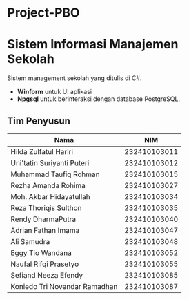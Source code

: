 # Project-PBO
# Sistem Informasi Manajemen Sekolah
Sistem management sekolah yang ditulis di C#. 
- **Winform** untuk UI aplikasi
- **Npgsql** untuk berinteraksi dengan database PostgreSQL.

## Tim Penyusun
| Nama                          | NIM            |
|-------------------------------|----------------|
| Hilda Zulfatul Hariri        | 232410103011  |
| Uni'tatin Suriyanti Puteri   | 232410103012  |
| Muhammad Taufiq Rohman       | 232410103015  |
| Rezha Amanda Rohima          | 232410103027  |
| Moh. Akbar Hidayatullah      | 232410103034  |
| Reza Thoriqis Sulthon        | 232410103035  |
| Rendy DharmaPutra            | 232410103040  |
| Adrian Fathan Imama          | 232410103047  |
| Ali Samudra                  | 232410103048  |
| Eggy Tio Wandana             | 232410103052  |
| Naufal Rifqi Prasetyo        | 232410103055  |
| Sefiand Neeza Efendy         | 232410103085  |
| Koniedo Tri Novendar Ramadhan| 232410103087  |


